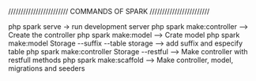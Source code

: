 
  //////////////////////// COMMANDS OF SPARK ////////////////////////

  php spark serve -> run development server
  php spark make:controller <Name> --> Create the controller
  php spark make:model <Name> --> Crate model 
  php spark make:model Storage --suffix --table storage --> add suffix and especify table 
  php spark make:controller Storage --restful --> Make controller with restfull methods
  php spark make:scaffold <Name> --> Make controller, model, migrations and seeders
  